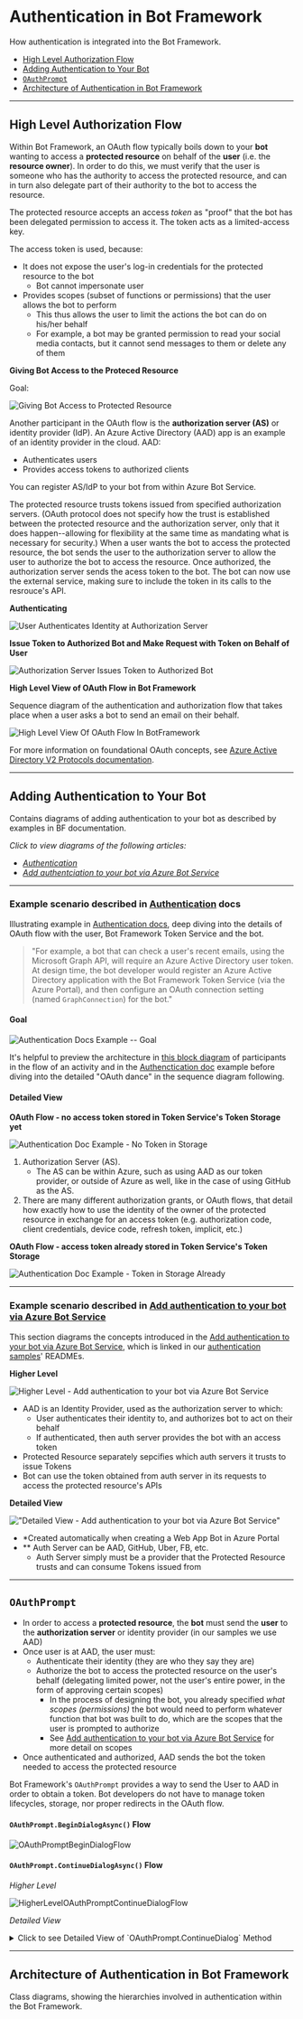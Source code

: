 # Authentication in Bot Framework
How authentication is integrated into the Bot Framework.

- [High Level Authorization Flow](#high-level-authorization-flow)
- [Adding Authentication to Your Bot](#adding-authentication-to-your-bot)
- [`OAuthPrompt`](#oauthprompt-flow-charts)
- [Architecture of Authentication in Bot Framework](#architecture-of-authentication-in-bot-framework)

___

## **High Level Authorization Flow**

Within Bot Framework, an OAuth flow typically boils down to your **bot** wanting to access a **protected resource** on behalf of the **user** (i.e. the **resource owner**). In order to do this, we must verify that the user is someone who has the authority to access the protected resource, and can in turn also delegate part of their authority to the bot to access the resource.

The protected resource accepts an access *token* as "proof" that the bot has been delegated permission to access it. The token acts as a limited-access key. 

The access token is used, because:
- It does not expose the user's log-in credentials for the protected resource to the bot
    - Bot cannot impersonate user
- Provides scopes (subset of functions or permissions) that the user allows the bot to perform
    - This thus allows the user to limit the actions the bot can do on his/her behalf
    - For example, a bot may be granted permission to read your social media contacts, but it cannot send messages to them or delete any of them

**Giving Bot Access to the Proteced Resource**

Goal:

![Giving Bot Access to Protected Resource](./HighLevelAuthFlow/GiveBotAccessToProtectedResource.svg "Giving Bot Access to Protected Resource")

Another participant in the OAuth flow is the **authorization server (AS)** or identity provider (IdP). An Azure Active Directory (AAD) app is an example of an identity provider in the cloud. AAD:
- Authenticates users
- Provides access tokens to authorized clients

You can register AS/IdP to your bot from within Azure Bot Service.

The protected resource trusts tokens issued from specified authorization servers. (OAuth protocol does not specify how the trust is established between the protected resource and the authorization server, only that it does happen--allowing for flexibility at the same time as mandating what is necessary for security.)
When a user wants the bot to access the protected resource, the bot sends the user to the authorization server to allow the user to authorize the bot to access the resource. Once authorized, the authorization server sends the acess token to the bot. The bot can now use the external service, making sure to include the token in its calls to the resrouce's API.

**Authenticating**

![User Authenticates Identity at Authorization Server](./HighLevelAuthFlow/AuthServerAuthenticatesUser.svg "User Authenticates Identity at Authorization Server")

**Issue Token to Authorized Bot and Make Request with Token on Behalf of User**

![Authorization Server Issues Token to Authorized Bot](./HighLevelAuthFlow/AuthServerIssuesTokenToBot.svg "Auth Server issues Token to Bot")


**High Level View of OAuth Flow in Bot Framework**

Sequence diagram of the authentication and authorization flow that takes place when a user asks a bot to send an email on their behalf.

![High Level View Of OAuth Flow In BotFramework](./HighLevelAuthFlow/HighLevelAuthFlowSequenceDiagram.svg)

For more information on foundational OAuth concepts, see [Azure Active Directory V2 Protocols documentation](https://docs.microsoft.com/en-us/azure/active-directory/develop/active-directory-v2-protocols).
___

## **Adding Authentication to Your Bot**
Contains diagrams of adding authentication to your bot as described by examples in BF documentation.

*Click to view diagrams of the following articles:*
- *[Authentication](#example-scenario-described-in-authentication-docs)*
- *[Add authentciation to your bot via Azure Bot Service]()*
___

### **Example scenario described in [Authentication](https://docs.microsoft.com/en-us/azure/bot-service/bot-builder-concept-authentication?view=azure-bot-service-4.0) docs**

Illustrating example in [Authentication docs](https://docs.microsoft.com/en-us/azure/bot-service/bot-builder-concept-authentication?view=azure-bot-service-4.0#about-the-bot-framework-token-service), deep diving into the details of OAuth flow with the user, Bot Framework Token Service and the bot.

> "For example, a bot that can check a user's recent emails, using the Microsoft Graph API, will require an Azure Active Directory user token. At design time, the bot developer would register an Azure Active Directory application with the Bot Framework Token Service (via the Azure Portal), and then configure an OAuth connection setting (named `GraphConnection`) for the bot."

#### Goal

![Authentication Docs Example -- Goal](./AddingAuthenticationToYourBot/Authentication/AuthenticationDocExample_Goal.svg "Authentication Docs Example -- Goal")

It's helpful to preview the architecture in [this block diagram](../ActivityFlow/README.md#activity-flow-participants) of participants in the flow of an activity and in the [Authenctication doc](https://docs.microsoft.com/en-us/azure/bot-service/bot-builder-concept-authentication?view=azure-bot-service-4.0) example before diving into the detailed "OAuth dance" in the sequence diagram following.

#### Detailed View

**OAuth Flow - no access token stored in Token Service's Token Storage yet**

![Authentication Doc Example - No Token in Storage](./AddingAuthenticationToYourBot/Authentication/AuthenticationDocExample_OAuthFlow_NoTokenToStart.svg "AuthenticationDocExample - OAuth Flow - No Token in Storage Yet")

1. Authorization Server (AS).
    * The AS can be within Azure, such as using AAD as our token provider, or outside of Azure as well, like in the case of using GitHub as the AS.
2. There are many different authorization grants, or OAuth flows, that detail how exactly how to use the identity of the owner of the protected resource in exchange for an access token (e.g. authorization code, client credentials, device code, refresh token, implicit, etc.)

**OAuth Flow - access token already stored in Token Service's Token Storage**

![Authentication Doc Example - Token in Storage Already](./AddingAuthenticationToYourBot/Authentication/AuthenticationDocExample_OAuthFlow_HasTokenInStorage.svg "AuthenticationDocExample - OAuth Flow - Token in Storage Already")

___
### **Example scenario described in [Add authentication to your bot via Azure Bot Service](https://docs.microsoft.com/en-us/azure/bot-service/bot-builder-authentication?view=azure-bot-service-4.0&tabs=csharp)**

This section diagrams the concepts introduced in the [Add authentication to your bot via Azure Bot Service](https://docs.microsoft.com/en-us/azure/bot-service/bot-builder-authentication?view=azure-bot-service-4.0&tabs=csharp), which is linked in our [authentication samples](https://github.com/microsoft/BotBuilder-Samples/tree/master/samples)' READMEs. 

**Higher Level**

![Higher Level - Add authentication to your bot via Azure Bot Service](./AddingAuthenticationToYourBot/AddAuthenticationToYourBotViaABS/HigherLevel.svg "Higher Level - Add authentication to your bot via Azure Bot Service")

* AAD is an Identity Provider, used as the authorization server to which:
    * User authenticates their identity to, and authorizes bot to act on their behalf
    * If authenticated, then auth server provides the bot with an access token
* Protected Resource separately sepcifies which auth servers it trusts to issue Tokens
* Bot can use the token obtained from auth server in its requests to access the protected resource's APIs

**Detailed View**

!["Detailed View - Add authentication to your bot via Azure Bot Service"](./AddingAuthenticationToYourBot/AddAuthenticationToYourBotViaABS/DetailedView.svg "Detailed View - Add authentication to your bot via Azure Bot Service")

* *Created automatically when creating a Web App Bot in Azure Portal
* ** Auth Server can be AAD, GitHub, Uber, FB, etc. 
    * Auth Server simply must be a provider that the Protected Resource trusts and can consume Tokens issued from

___

## `OAuthPrompt`

- In order to access a **protected resource**, the **bot** must send the **user** to the **authorization server** or identity provider (in our samples we use AAD)
- Once user is at AAD, the user must:
    - Authenticate their identity (they are who they say they are)
    - Authorize the bot to access the protected resource on the user's behalf (delegating limited power, not the user's entire power, in the form of approving certain scopes)
        - In the process of designing the bot, you already specified *what scopes (permissions)* the bot would need to perform whatever function that bot was built to do, which are the scopes that the user is prompted to authorize
        - See [Add authentication to your bot via Azure Bot Service](https://docs.microsoft.com/en-us/azure/bot-service/bot-builder-authentication?view=azure-bot-service-4.0&tabs=csharp) for more detail on scopes
- Once authenticated and authorized, AAD sends the bot the token needed to access the protected resource

Bot Framework's `OAuthPrompt` provides a way to send the User to AAD in order to obtain a token. Bot developers do not have to manage token lifecycles, storage, nor proper redirects in the OAuth flow.

#### `OAuthPrompt.BeginDialogAsync()` Flow

![OAuthPromptBeginDialogFlow](./OAuthPrompt/OAuthPrompt_BeginDialog.svg "OAuthPrompt.BeginDialogFlow()")

#### `OAuthPrompt.ContinueDialogAsync()` Flow

*Higher Level*

![HigherLevelOAuthPromptContinueDialogFlow](./OAuthPrompt/OAuthPrompt_ContinueDialog_HigherLevel.svg "Higher Level OAuthPrompt.ContinueDialogFlow()")

*Detailed View*
<details>
    <summary>Click to see Detailed View of `OAuthPrompt.ContinueDialog` Method</summary>

![DetailedViewOAuthPromptContinueDialogFlow](./OAuthPrompt/OAuthPrompt_ContinueDialog_DetailedView.svg "Detailed View OAuthPrompt.ContinueDialogFlow()")
</details>

___

## Architecture of Authentication in Bot Framework

Class diagrams, showing the hierarchies involved in authentication within the Bot Framework.